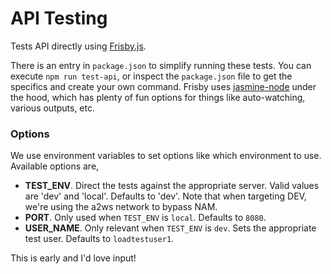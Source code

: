 # API Testing

Tests API directly using [Frisby.js](http://frisbyjs.com/).

There is an entry in `package.json` to simplify running these tests. You can execute `npm run test-api`, or
inspect the `package.json` file to get the specifics and create your own command.
Frisby uses [jasmine-node](https://github.com/mhevery/jasmine-node) under the hood, which has plenty of fun options
for things like auto-watching, various outputs, etc.


### Options
We use environment variables to set options like which environment to use. Available options are,

* **TEST_ENV**. Direct the tests against the appropriate server. Valid values are 'dev' and 'local'.
Defaults to 'dev'. Note that when targeting DEV, we're using the a2ws network to bypass NAM.
* **PORT**. Only used when `TEST_ENV` is `local`. Defaults to `8080`.
* **USER_NAME**. Only relevant when `TEST_ENV` is `dev`. Sets the appropriate test user.
Defaults to `loadtestuser1`.

This is early and I'd love input!
